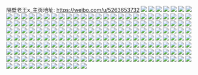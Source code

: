 隔壁老王x_主页地址: https://weibo.com/u/5263653732 
![](https://wx4.sinaimg.cn/mw2000/005KdKMQly1h8vkslrg7rj32c03401l0.jpg) 
![](https://wx4.sinaimg.cn/mw2000/005KdKMQly1h8vksd8aurj31ny1l4qv5.jpg) 
![](https://wx4.sinaimg.cn/mw2000/005KdKMQly1h8vkskexx5j32c0340kjo.jpg) 
![](https://wx4.sinaimg.cn/mw2000/005KdKMQly1h8vksirp1gj32bb1umu0z.jpg) 
![](https://wx4.sinaimg.cn/mw2000/005KdKMQly1h8vksep7vqj31ny1kvu0x.jpg) 
![](https://wx4.sinaimg.cn/mw2000/005KdKMQly1h8vksg9r2ij32bb31sx6s.jpg) 
![](https://wx4.sinaimg.cn/mw2000/005KdKMQly1h8pqfl5nmij31nz1uxqv5.jpg) 
![](https://wx4.sinaimg.cn/mw2000/005KdKMQly1h8pqfjt0luj32c03407wk.jpg) 
![](https://wx4.sinaimg.cn/mw2000/005KdKMQly1h8pqfm45kfj32c02z2x6q.jpg) 
![](https://wx4.sinaimg.cn/mw2000/005KdKMQly1h7e9q201n2j31400u0drr.jpg) 
![](https://wx4.sinaimg.cn/mw2000/005KdKMQly1h7e9q1kfs0j31400u07ge.jpg) 
![](https://wx4.sinaimg.cn/mw2000/005KdKMQly1h66hwwb4gqj32bb2as4k0.jpg) 
![](https://wx4.sinaimg.cn/mw2000/005KdKMQly1h66hwvcvnhj31eh1km7ir.jpg) 
![](https://wx4.sinaimg.cn/mw2000/005KdKMQly1h66hwusog8j31hz1ksaho.jpg) 
![](https://wx4.sinaimg.cn/mw2000/005KdKMQly1h5japtprocj31ma25se81.jpg) 
![](https://wx4.sinaimg.cn/mw2000/005KdKMQly1h5japzjp9dj31o01o0npd.jpg) 
![](https://wx4.sinaimg.cn/mw2000/005KdKMQly1h5japzx3wrj30u20u0448.jpg) 
![](https://wx4.sinaimg.cn/mw2000/005KdKMQly1h5jaq2f0x1j32rj2aykjn.jpg) 
![](https://wx4.sinaimg.cn/mw2000/005KdKMQly1h5jaq0tsgqj32bc2bcnpe.jpg) 
![](https://wx4.sinaimg.cn/mw2000/005KdKMQly1h5jaq3iv38j32bb2bbu0y.jpg) 
![](https://wx4.sinaimg.cn/mw2000/005KdKMQly1h3yqy8hcwdj32121537mh.jpg) 
![](https://wx4.sinaimg.cn/mw2000/005KdKMQly1h3yqy6oeb1j321231lx6p.jpg) 
![](https://wx4.sinaimg.cn/mw2000/005KdKMQly1h3yqyid7fdj3212153u0x.jpg) 
![](https://wx4.sinaimg.cn/mw2000/005KdKMQly1h3yqy7ke8wj32121cp1kx.jpg) 
![](https://wx4.sinaimg.cn/mw2000/005KdKMQly1h3yqyahm8fj333y22mu0x.jpg) 
![](https://wx4.sinaimg.cn/mw2000/005KdKMQly1h3yqycnixbj321231lb2b.jpg) 
![](https://wx4.sinaimg.cn/mw2000/005KdKMQly1h3yqyh5hdsj321231l1ky.jpg) 
![](https://wx4.sinaimg.cn/mw2000/005KdKMQly1h3yqydkhv0j31rt153wus.jpg) 
![](https://wx4.sinaimg.cn/mw2000/005KdKMQly1h3yqyflpcdj321231lnpf.jpg) 
![](https://wx4.sinaimg.cn/mw2000/005KdKMQly1h3qlnpmc0ej32bb2a3npf.jpg) 
![](https://wx4.sinaimg.cn/mw2000/005KdKMQly1h3qlo4tnqfj31o01nbnpd.jpg) 
![](https://wx4.sinaimg.cn/mw2000/005KdKMQly1h3qlo9d6tjj32bb1t27wj.jpg) 
![](https://wx4.sinaimg.cn/mw2000/005KdKMQly1h3qlo7rprij32bb1rmkjn.jpg) 
![](https://wx4.sinaimg.cn/mw2000/005KdKMQly1h3qlo2x5g6j32322l6b2c.jpg) 
![](https://wx4.sinaimg.cn/mw2000/005KdKMQly1h3qlo6gafej31wd2ave83.jpg) 
![](https://wx4.sinaimg.cn/mw2000/005KdKMQly1h34ifjiijlj32bb2adqv7.jpg) 
![](https://wx4.sinaimg.cn/mw2000/005KdKMQly1h34ifgssejj31o01o0u0x.jpg) 
![](https://wx4.sinaimg.cn/mw2000/005KdKMQly1h34ifcxbugj32bb2tm4qq.jpg) 
![](https://wx4.sinaimg.cn/mw2000/005KdKMQly1h2uao0823pj310d1bch3f.jpg) 
![](https://wx4.sinaimg.cn/mw2000/005KdKMQly1h2uanzj1aqj31tv2ft7wi.jpg) 
![](https://wx4.sinaimg.cn/mw2000/005KdKMQly1h2uao0ime3j30zn1acqik.jpg) 
![](https://wx4.sinaimg.cn/mw2000/005KdKMQly1h2uao0zdwtj30za0z7qow.jpg) 
![](https://wx4.sinaimg.cn/mw2000/005KdKMQly1h0y07imz4xj31o01o01ky.jpg) 
![](https://wx4.sinaimg.cn/mw2000/005KdKMQly1h0y07jw40dj31o01o04qq.jpg) 
![](https://wx4.sinaimg.cn/mw2000/005KdKMQly1h0y07k8ogtj30hw0nugsv.jpg) 
![](https://wx4.sinaimg.cn/mw2000/005KdKMQly1h0y07lnnkbj32bc334kjo.jpg) 
![](https://wx4.sinaimg.cn/mw2000/005KdKMQly1gzemuw6rhrj31o02804qq.jpg) 
![](https://wx4.sinaimg.cn/mw2000/005KdKMQly1gzemuz1efnj32ag2l67wk.jpg) 
![](https://wx4.sinaimg.cn/mw2000/005KdKMQly1gzemv0irzoj32ba2fkx6q.jpg) 
![](https://wx4.sinaimg.cn/mw2000/005KdKMQly1gzemutpa07j32bc2bcx6q.jpg) 
![](https://wx4.sinaimg.cn/mw2000/005KdKMQly1gyybf4qjf5j30w616d7iu.jpg) 
![](https://wx4.sinaimg.cn/mw2000/005KdKMQly1gy8w1cyr8ej327z2ynx6r.jpg) 
![](https://wx4.sinaimg.cn/mw2000/005KdKMQly1gy8w1fimdfj323z2tbb2b.jpg) 
![](https://wx4.sinaimg.cn/mw2000/005KdKMQly1gxpznow2ugj322x33z4qq.jpg) 
![](https://wx4.sinaimg.cn/mw2000/005KdKMQly1gxpznl97xyj327i3asnpe.jpg) 
![](https://wx4.sinaimg.cn/mw2000/005KdKMQly1gxpzntc0kyj334022ye82.jpg) 
![](https://wx4.sinaimg.cn/mw2000/005KdKMQly1gxpznzapjhj322x33zhdu.jpg) 
![](https://wx4.sinaimg.cn/mw2000/005KdKMQly1gxjjf9prr8j31a01rb1kx.jpg) 
![](https://wx4.sinaimg.cn/mw2000/005KdKMQly1gxjjfb11p1j32802yoqv6.jpg) 
![](https://wx4.sinaimg.cn/mw2000/005KdKMQly1gxjjfbk3ycj30qe0sgdmt.jpg) 
![](https://wx4.sinaimg.cn/mw2000/005KdKMQly1gxjjfwyropj33402c04qs.jpg) 
![](https://wx4.sinaimg.cn/mw2000/005KdKMQly1gxjjfzc1cjj32bc2bcu0y.jpg) 
![](https://wx4.sinaimg.cn/mw2000/005KdKMQly1gxjjg13zi3j32bb2ahb2b.jpg) 
![](https://wx4.sinaimg.cn/mw2000/005KdKMQly1gxdm1izhraj32c02c0e82.jpg) 
![](https://wx4.sinaimg.cn/mw2000/005KdKMQly1gxdm1m5wq1j31mc25sqv5.jpg) 
![](https://wx4.sinaimg.cn/mw2000/005KdKMQly1gxdm1v7efxj33402c0x6s.jpg) 
![](https://wx4.sinaimg.cn/mw2000/005KdKMQly1gxdm24vh3qj32c03401l0.jpg) 
![](https://wx4.sinaimg.cn/mw2000/005KdKMQly1gxdm27srolj31mc25s1ky.jpg) 
![](https://wx4.sinaimg.cn/mw2000/005KdKMQly1gxdm190894j32c0340b2c.jpg) 
![](https://wx4.sinaimg.cn/mw2000/005KdKMQly1gw2ahbhznjj332t2akkjn.jpg) 
![](https://wx4.sinaimg.cn/mw2000/005KdKMQly1gw2aha3dcnj31sc2dshdu.jpg) 
![](https://wx4.sinaimg.cn/mw2000/005KdKMQly1gw2ahcz9x4j329129v4qr.jpg) 
![](https://wx4.sinaimg.cn/mw2000/005KdKMQly1guglra08jgj33402c0u0z.jpg) 
![](https://wx4.sinaimg.cn/mw2000/005KdKMQly1guglramykbj61400u0gtl02.jpg) 
![](https://wx4.sinaimg.cn/mw2000/005KdKMQly1guglrh1ab2j61iu13y4p102.jpg) 
![](https://wx4.sinaimg.cn/mw2000/005KdKMQly1guglrfsei7j63402c0kjo02.jpg) 
![](https://wx4.sinaimg.cn/mw2000/005KdKMQly1guglrbo538j61o02801ky02.jpg) 
![](https://wx4.sinaimg.cn/mw2000/005KdKMQly1guglrdjfjqj63402c0qv702.jpg) 
![](https://wx4.sinaimg.cn/mw2000/005KdKMQly1gu1fgyt4tyj63402c04qr02.jpg) 
![](https://wx4.sinaimg.cn/mw2000/005KdKMQly1gtt8y6gzknj61400u040n02.jpg) 
![](https://wx4.sinaimg.cn/mw2000/005KdKMQly1gtt8y67c1yj61400u0te002.jpg) 
![](https://wx4.sinaimg.cn/mw2000/005KdKMQly1gsnqqthafyj33402c0e82.jpg) 
![](https://wx4.sinaimg.cn/mw2000/005KdKMQly1gsnqqttydrj30u0140q9z.jpg) 
![](https://wx4.sinaimg.cn/mw2000/005KdKMQly1gsnqqvpcqdj32c0340hdu.jpg) 
![](https://wx4.sinaimg.cn/mw2000/005KdKMQly1gsnqqw53jzj30u00y010z.jpg) 
![](https://wx4.sinaimg.cn/mw2000/005KdKMQly1gsnqqwqm68j61fi1x41kx02.jpg) 
![](https://wx4.sinaimg.cn/mw2000/005KdKMQly1gsnqqx570qj30u00u747u.jpg) 
![](https://wx4.sinaimg.cn/mw2000/005KdKMQly1gsnqqshnz5j33402c0u0x.jpg) 
![](https://wx4.sinaimg.cn/mw2000/005KdKMQly1gsnqqxbzdhj30mo0iitd4.jpg) 
![](https://wx4.sinaimg.cn/mw2000/005KdKMQly1gsnqqxl3jnj31400u0te0.jpg) 
![](https://wx4.sinaimg.cn/mw2000/005KdKMQly1gs1sj4wuj8j31ih1ihu0x.jpg) 
![](https://wx4.sinaimg.cn/mw2000/005KdKMQly1gs1sj3rtsqj31jk1jkx6p.jpg) 
![](https://wx4.sinaimg.cn/mw2000/005KdKMQly1gs1sj5osd6j31jk1jke81.jpg) 
![](https://wx4.sinaimg.cn/mw2000/005KdKMQly1gs1sj6d2phj31jk1jkhdt.jpg) 
![](https://wx4.sinaimg.cn/mw2000/005KdKMQly1gqv0x7pjdrj30u0140jyi.jpg) 
![](https://wx4.sinaimg.cn/mw2000/005KdKMQly1gqa6ip1qo2j31py1ttqv5.jpg) 
![](https://wx4.sinaimg.cn/mw2000/005KdKMQly1gqa6ipjv2uj315v0x015n.jpg) 
![](https://wx4.sinaimg.cn/mw2000/005KdKMQly1gqa6invmirj31rg28ce82.jpg) 
![](https://wx4.sinaimg.cn/mw2000/005KdKMQly1gqa6iwj14oj32c02c0e82.jpg) 
![](https://wx4.sinaimg.cn/mw2000/005KdKMQly1gooeozxaggj32bb2bbx6p.jpg) 
![](https://wx4.sinaimg.cn/mw2000/005KdKMQly1gooep0m1tmj30v91vowpa.jpg) 
![](https://wx4.sinaimg.cn/mw2000/005KdKMQly1gnncqu8a5wj31mc25s7wi.jpg) 
![](https://wx4.sinaimg.cn/mw2000/005KdKMQly1gnncqrcif3j31mc25snpe.jpg) 
![](https://wx4.sinaimg.cn/mw2000/005KdKMQly1gmc245k3waj33402c0hdv.jpg) 
![](https://wx4.sinaimg.cn/mw2000/005KdKMQly1gmc24705kgj33402c04qr.jpg) 
![](https://wx4.sinaimg.cn/mw2000/005KdKMQly1gmc247wa9cj31mc25su0x.jpg) 
![](https://wx4.sinaimg.cn/mw2000/005KdKMQly1gmax2q4mkbj31o01o0npe.jpg) 
![](https://wx4.sinaimg.cn/mw2000/005KdKMQly1gmax2p1n2kj32bb2bbnpd.jpg) 
![](https://wx4.sinaimg.cn/mw2000/005KdKMQly1gmax2rjphsj33332bb4qs.jpg) 
![](https://wx4.sinaimg.cn/mw2000/005KdKMQly1gmax2sz435j330c208npd.jpg) 
![](https://wx4.sinaimg.cn/mw2000/005KdKMQly1gm0f3cojqnj33322bbhdu.jpg) 
![](https://wx4.sinaimg.cn/mw2000/005KdKMQly1gm0f3jw9jtj32bb2bbe82.jpg) 
![](https://wx4.sinaimg.cn/mw2000/005KdKMQly1gm0f2ttkswj32bb2bb7wi.jpg) 
![](https://wx4.sinaimg.cn/mw2000/005KdKMQly1gm0f3m41rkj30v90nfdj0.jpg) 
![](https://wx4.sinaimg.cn/mw2000/005KdKMQly1gm0f4k096wj32bb2bbx6r.jpg) 
![](https://wx4.sinaimg.cn/mw2000/005KdKMQly1gm0f4xyhfmj33322bb4qq.jpg) 
![](https://wx4.sinaimg.cn/mw2000/005KdKMQly1giqlbuiciwj325s1mce82.jpg) 
![](https://wx4.sinaimg.cn/mw2000/005KdKMQly1giqlbv71l4j325s1mcu0x.jpg) 
![](https://wx4.sinaimg.cn/mw2000/005KdKMQly1giqlbvi2iwj316o16mguc.jpg) 
![](https://wx4.sinaimg.cn/mw2000/005KdKMQly1giqlbw8gg2j32dc1s07wi.jpg) 
![](https://wx4.sinaimg.cn/mw2000/005KdKMQly1ghgahyr3kyj32dc1s0hdt.jpg) 
![](https://wx4.sinaimg.cn/mw2000/005KdKMQly1ghgai1xxbmj32dc1s0b29.jpg) 
![](https://wx4.sinaimg.cn/mw2000/005KdKMQly1ghgai0frs3j33402c0qv5.jpg) 
![](https://wx4.sinaimg.cn/mw2000/005KdKMQly1ghgai443mcj33402c0kjo.jpg) 
![](https://wx4.sinaimg.cn/mw2000/005KdKMQly1gfz24e5fyvj30u0140wo8.jpg) 
![](https://wx4.sinaimg.cn/mw2000/005KdKMQly1gfz24jzyr9j31400u0n6z.jpg) 
![](https://wx4.sinaimg.cn/mw2000/005KdKMQly1gfz24eks2ij31400u0qia.jpg) 
![](https://wx4.sinaimg.cn/mw2000/005KdKMQly1gfz24eygnhj31400u0wqb.jpg) 
![](https://wx4.sinaimg.cn/mw2000/005KdKMQly1gfngd5d8qhj31400u0n9e.jpg) 
![](https://wx4.sinaimg.cn/mw2000/005KdKMQly1gfngll15e9j31400u0k4g.jpg) 
![](https://wx4.sinaimg.cn/mw2000/005KdKMQly1gfbzi5sej0j325s1mc1ky.jpg) 
![](https://wx4.sinaimg.cn/mw2000/005KdKMQly1geulfpxvzoj31400u0wtm.jpg) 
![](https://wx4.sinaimg.cn/mw2000/005KdKMQly1geulfpm58sj30u0140gz5.jpg) 
![](https://wx4.sinaimg.cn/mw2000/005KdKMQly1geulfpagamj31400u0gu5.jpg) 
![](https://wx4.sinaimg.cn/mw2000/005KdKMQly1gesf7xpaa5j30u00u0grg.jpg) 
![](https://wx4.sinaimg.cn/mw2000/005KdKMQly1gdutjg2150j31400u048v.jpg) 
![](https://wx4.sinaimg.cn/mw2000/005KdKMQly1gdutjhh1g6j31400u0120.jpg) 
![](https://wx4.sinaimg.cn/mw2000/005KdKMQly1gdu9bwjkdwj30u01tc4hn.jpg) 
![](https://wx4.sinaimg.cn/mw2000/005KdKMQly1gdu9bx179uj30u01i0k43.jpg) 
![](https://wx4.sinaimg.cn/mw2000/005KdKMQly1gdu9bxoovcj30u01eu4ao.jpg) 
![](https://wx4.sinaimg.cn/mw2000/005KdKMQly1gdu9by0lhjj316a0u0tlc.jpg) 
![](https://wx4.sinaimg.cn/mw2000/005KdKMQly1gdu9bvzsnyj31700u04b5.jpg) 
![](https://wx4.sinaimg.cn/mw2000/005KdKMQly1gdu9byasr3j31760u0gy6.jpg) 
![](https://wx4.sinaimg.cn/mw2000/005KdKMQly1gd7lxtk7a6j31400u0qi6.jpg) 
![](https://wx4.sinaimg.cn/mw2000/005KdKMQly1gd7ly5e9yhj31400u0an4.jpg) 
![](https://wx4.sinaimg.cn/mw2000/005KdKMQly1gd7lxbfqgej31400u0anc.jpg) 
![](https://wx4.sinaimg.cn/mw2000/005KdKMQly1gd7lycal5ij31400u014o.jpg) 
![](https://wx4.sinaimg.cn/mw2000/005KdKMQly1gd4xovg818j31400u0gzw.jpg) 
![](https://wx4.sinaimg.cn/mw2000/005KdKMQly1gcuz67vqmkj325s1mchdu.jpg) 
![](https://wx4.sinaimg.cn/mw2000/005KdKMQly1gcuz6fgjldj33402c0x6q.jpg) 
![](https://wx4.sinaimg.cn/mw2000/005KdKMQly1gcuz6e8ya5j33402c0b2c.jpg) 
![](https://wx4.sinaimg.cn/mw2000/005KdKMQly1gb4byquv6qj33402c01l0.jpg) 
![](https://wx4.sinaimg.cn/mw2000/005KdKMQly1gb4byofn39j33402c01l0.jpg) 
![](https://wx4.sinaimg.cn/mw2000/005KdKMQly1gaztxtqvg4j31400u0ndb.jpg) 
![](https://wx4.sinaimg.cn/mw2000/005KdKMQly1gaztxsl3a4j31400u0n9k.jpg) 
![](https://wx4.sinaimg.cn/mw2000/005KdKMQly1gan197qfrbj30u0140k7t.jpg) 
![](https://wx4.sinaimg.cn/mw2000/005KdKMQly1gan19641tzj30u01hch91.jpg) 
![](https://wx4.sinaimg.cn/mw2000/005KdKMQly1gan198nnyzj30u01407k4.jpg) 
![](https://wx4.sinaimg.cn/mw2000/005KdKMQly1g8wjw71js7j31400u0qba.jpg) 
![](https://wx4.sinaimg.cn/mw2000/005KdKMQly1g7ul228cngj31631i94e0.jpg) 
![](https://wx4.sinaimg.cn/mw2000/005KdKMQly1g709j9d48oj30u00u042i.jpg) 
![](https://wx4.sinaimg.cn/mw2000/005KdKMQly1g709jaihh4j33402c0hdu.jpg) 
![](https://wx4.sinaimg.cn/mw2000/005KdKMQly1g709jb2h7oj30u00u0n7l.jpg) 
![](https://wx4.sinaimg.cn/mw2000/005KdKMQly1g709j90w0uj30u012r4e7.jpg) 
![](https://wx4.sinaimg.cn/mw2000/005KdKMQly1g6wjldq0etj31400u0tjq.jpg) 
![](https://wx4.sinaimg.cn/mw2000/005KdKMQly1g61vygothgj30qo0k011i.jpg) 
![](https://wx4.sinaimg.cn/mw2000/005KdKMQly1g5fy24qt1tj30qo0k079j.jpg) 
![](https://wx4.sinaimg.cn/mw2000/005KdKMQly1g5fy285i5hj33402c07wi.jpg) 
![](https://wx4.sinaimg.cn/mw2000/005KdKMQly1g5b7xhd20xj31sg2dsu0x.jpg) 
![](https://wx4.sinaimg.cn/mw2000/005KdKMQly1g5b7xgs6baj32dc1s0qv5.jpg) 
![](https://wx4.sinaimg.cn/mw2000/005KdKMQly1g57ufi9c1vj31sc1scnpd.jpg) 
![](https://wx4.sinaimg.cn/mw2000/005KdKMQly1g57ufgrddgj32dc1s0npd.jpg) 
![](https://wx4.sinaimg.cn/mw2000/005KdKMQly1g4igi6580nj30qo0k0n5v.jpg) 
![](https://wx4.sinaimg.cn/mw2000/005KdKMQly1g4igi5jod4j318g1n94od.jpg) 
![](https://wx4.sinaimg.cn/mw2000/005KdKMQly1g4ewneux2tj30qo0k0jx5.jpg) 
![](https://wx4.sinaimg.cn/mw2000/005KdKMQly1g20rxjh3imj33402c07wj.jpg) 
![](https://wx4.sinaimg.cn/mw2000/005KdKMQly1g20rxloh67j32dc1s0x6p.jpg) 
![](https://wx4.sinaimg.cn/mw2000/005KdKMQly1g20rxfz0lwj33402c0qv7.jpg) 
![](https://wx4.sinaimg.cn/mw2000/005KdKMQly1g20rxnmecej32c03407wj.jpg) 
![](https://wx4.sinaimg.cn/mw2000/005KdKMQly1g1fapm4kacj33402c0x6p.jpg) 
![](https://wx4.sinaimg.cn/mw2000/005KdKMQly1g0eg58untuj30qe0qe0vx.jpg) 
![](https://wx4.sinaimg.cn/mw2000/005KdKMQly1g06cjcdao4j32c0340b2a.jpg) 
![](https://wx4.sinaimg.cn/mw2000/005KdKMQly1fzi3szvsmoj30qo0k0kc3.jpg) 
![](https://wx4.sinaimg.cn/mw2000/005KdKMQly1fzi3sxip60j30qo0k04qp.jpg) 
![](https://wx4.sinaimg.cn/mw2000/005KdKMQly1fzi3t0r0ajj30qo0k0teu.jpg) 
![](https://wx4.sinaimg.cn/mw2000/005KdKMQly1fzi3t1u1gnj31400u0dmn.jpg) 
![](https://wx4.sinaimg.cn/mw2000/005KdKMQly1fzi3t37sbxj31hc0u07hh.jpg) 
![](https://wx4.sinaimg.cn/mw2000/005KdKMQly1fzi3t4iuh3j31400u0am5.jpg) 
![](https://wx4.sinaimg.cn/mw2000/005KdKMQly1fv6z21p7g6j30u01hcwma.jpg) 
![](https://wx4.sinaimg.cn/mw2000/005KdKMQly1fv6z217vghj30u01hcwpq.jpg) 
![](https://wx4.sinaimg.cn/mw2000/005KdKMQly1fus3d5jmchj30zk0zk7jb.jpg) 
![](https://wx4.sinaimg.cn/mw2000/005KdKMQly1fus3d3uw5kj325d25d1ky.jpg) 
![](https://wx4.sinaimg.cn/mw2000/005KdKMQly1funfilyimfj30u00u07l7.jpg) 
